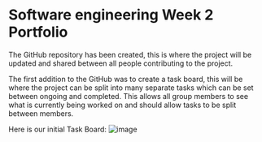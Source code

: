 # Software engineering Week 2 Portfolio

The GitHub repository has been created, this is where the project will be updated and shared between all people contributing to the project. 

The first addition to the GitHub was to create a task board, this will be where the project can be split into many separate tasks which can be set between ongoing and completed. This allows all group members to see what is currently being worked on and should allow tasks to be split between members. 

Here is our initial Task Board: 
![image](https://github.com/minimkrr/Portfilio_Software_Engineering/assets/123738415/e85a697b-0df4-49e2-9ab4-69f36896b943)
